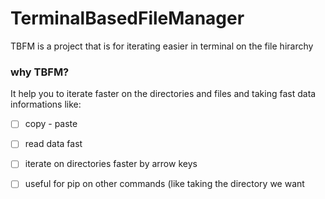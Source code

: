 # TerminalBasedFileManager
TBFM is a project that is for iterating easier in terminal on the file hirarchy

### why TBFM?
It help you to iterate faster on the directories and files and taking fast data informations like:
  -[ ] copy - paste
  -[ ] read data fast
  -[ ] iterate on directories faster by arrow keys
  -[ ] useful for pip on other commands (like taking the directory we want
  
